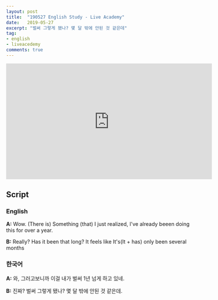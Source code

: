 ```yaml
---
layout: post
title:  "190527 English Study - Live Academy"
date:   2019-05-27
excerpt: "벌써 그렇게 됐나? 몇 달 밖에 안된 것 같은데"
tag:
- english
- liveacedemy
comments: true
---
```


<iframe width="560" height="315" src="https://www.youtube.com/embed/Od2fhiALeNY" frameborder="0" allow="accelerometer; autoplay; encrypted-media; gyroscope; picture-in-picture" allowfullscreen></iframe>

## Script

### English

**A:** Wow. (There is) Something (that) I just realized, I've already beeen doing this for over a year.

**B:** Really? Has it been that long? It feels like It's(It + has) only been several months

### 한국어

**A:** 와, 그러고보니까 이걸 내가 벌써 1년 넘게 하고 있네.

**B:** 진짜? 벌써 그렇게 됐나? 몇 달 밖에 안된 것 같은데.